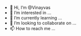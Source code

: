 - 👋 Hi, I’m @Vinayvas
- 👀 I’m interested in ...
- 🌱 I’m currently learning ...
- 💞️ I’m looking to collaborate on ...
- 📫 How to reach me ...

<!---
Vinayvas/Vinayvas is a ✨ special ✨ repository because its `README.md` (this file) appears on your GitHub profile.
You can click the Preview link to take a look at your changes.
--->
